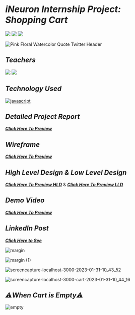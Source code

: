 # _iNeuron Internship Project: Shopping Cart_
[![](https://img.shields.io/badge/iNeuron-5A16E0?style=for-the-badge)]() [![](https://img.shields.io/badge/iNeuron%20Internship-5A16E0?style=for-the-badge)]() [![](https://img.shields.io/badge/Part%20of%20Full%20Stack%20Javascript%20Web%20Developer%20Bootcamp-5A16E0?style=for-the-badge)]()

![Pink Floral Watercolor Quote Twitter Header](https://user-images.githubusercontent.com/91872149/215941736-5add1b9a-b3ca-42ea-b4d7-c7decac4b5fe.png)


## _Teachers_
[![](https://img.shields.io/badge/Hitesh%20Choudhary%20Sir-5A16E0?style=for-the-badge)]() [![](https://img.shields.io/badge/Anurag%20Tiwari%20Sir-5A16E0?style=for-the-badge)]()

## _Technology Used_
[![javascript](https://img.shields.io/badge/reactjs-black?style=for-the-badge&logo=react&logoColor=blue)]()

## _Detailed Project Report_
_**[Click Here To Preview](https://www.canva.com/design/DAFZPEFk-yc/9MD9ZAnmE7ELUnQFgrfp6A/view?utm_content=DAFZPEFk-yc&utm_campaign=designshare&utm_medium=link&utm_source=publishsharelink)**_

## _Wireframe_
_**[Click Here To Preview](https://www.figma.com/file/vU7gkONcjO9E9Uc51dgofX/ineuron-Shopping-Cart-React-Internship-Project?node-id=0%3A1&t=GSF6NhEn1wnKqqnW-1)**_

## _High Level Design & Low Level Design_
_**[Click Here To Preview HLD](https://www.canva.com/design/DAFZPZsNsDA/mz6obKjJjC8SneicOUO3dA/view?utm_content=DAFZPZsNsDA&utm_campaign=designshare&utm_medium=link&utm_source=publishsharelink)**_ & _**[Click Here To Preview LLD](https://www.canva.com/design/DAFZPXMBMW4/zqSyMJiVzq_aIq31b0tMVQ/view?utm_content=DAFZPXMBMW4&utm_campaign=designshare&utm_medium=link&utm_source=publishsharelink)**_

## _Demo Video_
_**[Click Here To Preview](https://drive.google.com/file/d/118WW741C6G6dYpY9TPcYvz_QX7NWkXRK/view?usp=drivesdk)**_

## _LinkedIn Post_
_**[Click Here to See](https://www.linkedin.com/posts/activity-7026378394413981696-NGvB?utm_source=share&utm_medium=member_desktop)**_

![margin](https://user-images.githubusercontent.com/91872149/215677575-7d7f1cbc-8e2d-4ae7-9bb9-4f5030296c61.png)

![margin (1)](https://user-images.githubusercontent.com/91872149/215680828-9ded5a4d-3cb5-4410-a220-53eaea6a54dd.png)

![screencapture-localhost-3000-2023-01-31-10_43_52](https://user-images.githubusercontent.com/91872149/215676962-8050ca39-ecfb-44b1-92bf-9044fd9e6610.png)

![screencapture-localhost-3000-cart-2023-01-31-10_44_16](https://user-images.githubusercontent.com/91872149/215676983-1a084da9-086d-4810-b620-df3325a3a403.png)

## _⚠️When Cart is Empty⚠️_
![empty](https://user-images.githubusercontent.com/91872149/215966034-122740bc-d4ba-4538-9dbc-16564fc31e5d.png)


